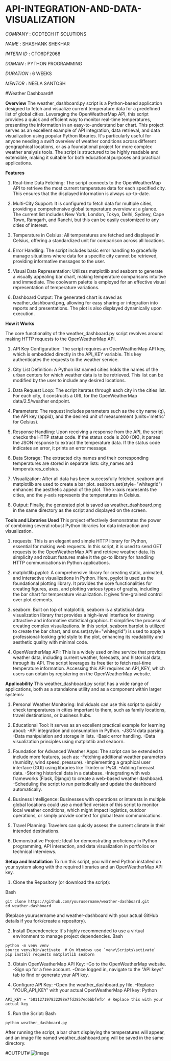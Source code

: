 # API-INTEGRATION-AND-DATA-VISUALIZATION

*COMPANY* : CODTECH IT SOLUTIONS

*NAME* : SHASHANK SHEKHAR

*INTERN ID* : CTO6DF2068

*DOMAIN* : PYTHON PROGRAMMING

*DURATION* : 6 WEEKS

*MENTOR* : NEELA SANTOSH

  #Weather Dashboard#

**Overview**
The weather_dashboard.py script is a Python-based application designed to fetch and visualize current temperature data for a predefined list of global cities. Leveraging the OpenWeatherMap API, this script provides a quick and efficient way to monitor real-time temperatures, presenting the information in an easy-to-understand bar chart. This project serves as an excellent example of API integration, data retrieval, and data visualization using popular Python libraries. It's particularly useful for anyone needing a swift overview of weather conditions across different geographical locations, or as a foundational project for more complex weather analysis tools. The script is structured to be highly readable and extensible, making it suitable for both educational purposes and practical applications.

**Features**
1. Real-time Data Fetching: The script connects to the OpenWeatherMap API to retrieve the most current temperature data for each specified city. This ensures that the displayed information is always up-to-date.

2. Multi-City Support: It is configured to fetch data for multiple cities, providing a comprehensive global temperature overview at a glance. The current list includes New York, London, Tokyo, Delhi, Sydney,        Cape Town, Ramgarh, and Ranchi, but this can be easily customized to any cities of interest.

3. Temperature in Celsius: All temperatures are fetched and displayed in Celsius, offering a standardized unit for comparison across all locations.

4. Error Handling: The script includes basic error handling to gracefully manage situations where data for a specific city cannot be retrieved, providing informative messages to the user.

5. Visual Data Representation: Utilizes matplotlib and seaborn to generate a visually appealing bar chart, making temperature comparisons intuitive and immediate. The coolwarm palette is employed for an effective visual representation of temperature variations.

6. Dashboard Output: The generated chart is saved as weather_dashboard.png, allowing for easy sharing or integration into reports and presentations. The plot is also displayed dynamically upon execution.

**How it Works**

The core functionality of the weather_dashboard.py script revolves around making HTTP requests to the OpenWeatherMap API.

1. API Key Configuration: The script requires an OpenWeatherMap API key, which is embedded directly in the API_KEY variable. This key authenticates the requests to the weather service.

2. City List Definition: A Python list named cities holds the names of the urban centers for which weather data is to be retrieved. This list can be modified by the user to include any desired locations.

3. Data Request Loop: The script iterates through each city in the cities list. For each city, it constructs a URL for the OpenWeatherMap data/2.5/weather endpoint.

4. Parameters: The request includes parameters such as the city name (q), the API key (appid), and the desired unit of measurement (units='metric' for Celsius).

5. Response Handling: Upon receiving a response from the API, the script checks the HTTP status code. If the status code is 200 (OK), it parses the JSON response to extract the temperature data. If the status code indicates an error, it prints an error message.

6. Data Storage: The extracted city names and their corresponding temperatures are stored in separate lists: city_names and temperatures_celsius.

7. Visualization: After all data has been successfully fetched, seaborn and matplotlib are used to create a bar plot. seaborn.set(style="whitegrid") enhances the aesthetic appeal of the plot. The x-axis represents the cities, and the y-axis represents the temperatures in Celsius.

8. Output: Finally, the generated plot is saved as weather_dashboard.png in the same directory as the script and displayed on the screen.

**Tools and Libraries Used**
This project effectively demonstrates the power of combining several robust Python libraries for data interaction and visualization.

1. requests: This is an elegant and simple HTTP library for Python, essential for making web requests. In this script, it is used to send GET requests to the OpenWeatherMap API and retrieve weather data. Its simplicity and robust features make it the go-to library for handling HTTP communications in Python applications.

2. matplotlib.pyplot: A comprehensive library for creating static, animated, and interactive visualizations in Python. Here, pyplot is used as the foundational plotting library. It provides the core functionalities for creating figures, axes, and plotting various types of graphs, including the bar chart for temperature visualization. It gives fine-grained control over plot elements.

3. seaborn: Built on top of matplotlib, seaborn is a statistical data visualization library that provides a high-level interface for drawing attractive and informative statistical graphics. It simplifies the process of creating complex visualizations. In this script, seaborn.barplot is utilized to create the bar chart, and sns.set(style="whitegrid") is used to apply a professional-looking grid style to the plot, enhancing its readability and aesthetic quality with minimal code.

4. OpenWeatherMap API: This is a widely used online service that provides weather data, including current weather, forecasts, and historical data, through its API. The script leverages its free tier to fetch real-time temperature information. Accessing this API requires an API_KEY, which users can obtain by registering on the OpenWeatherMap website.

**Applicability**
This weather_dashboard.py script has a wide range of applications, both as a standalone utility and as a component within larger systems:

1. Personal Weather Monitoring: Individuals can use this script to quickly check temperatures in cities important to them, such as family locations, travel destinations, or business hubs.

2. Educational Tool: It serves as an excellent practical example for learning about:
        -API integration and consumption in Python.
        -JSON data parsing.
        -Data manipulation and storage in lists.
        -Basic error handling.
        -Data visualization principles using matplotlib and seaborn.

3. Foundation for Advanced Weather Apps: The script can be extended to include more features, such as:
      -Fetching additional weather parameters (humidity, wind speed, pressure).
      -Implementing a graphical user interface (GUI) using libraries like Tkinter or PyQt.
      -Adding forecast data.
      -Storing historical data in a database.
      -Integrating with web frameworks (Flask, Django) to create a web-based weather dashboard.
      -Scheduling the script to run periodically and update the dashboard automatically.

4. Business Intelligence: Businesses with operations or interests in multiple global locations could use a modified version of this script to monitor local weather conditions, which might impact logistics, outdoor operations, or simply provide context for global team communications.

5. Travel Planning: Travelers can quickly assess the current climate in their intended destinations.

6. Demonstrative Project: Ideal for demonstrating proficiency in Python programming, API interaction, and data visualization in portfolios or technical interviews.

**Setup and Installation**
To run this script, you will need Python installed on your system along with the required libraries and an OpenWeatherMap API key.

1. Clone the Repository (or download the script):

Bash
```
git clone https://github.com/yourusername/weather-dashboard.git
cd weather-dashboard
```
  (Replace yourusername and weather-dashboard with your actual GitHub details if you fork/create a repository).

2. Install Dependencies:
    It's highly recommended to use a virtual environment to manage project dependencies.
Bash
```
python -m venv venv
source venv/bin/activate  # On Windows use `venv\Scripts\activate`
pip install requests matplotlib seaborn
```
3. Obtain OpenWeatherMap API Key:
      -Go to the OpenWeatherMap website.
      -Sign up for a free account.
      -Once logged in, navigate to the "API keys" tab to find or generate your API key.

4. Configure API Key:
    -Open the weather_dashboard.py file.
    -Replace 'YOUR_API_KEY' with your actual OpenWeatherMap API key:
Python
```
API_KEY = '581127197832298e7fd3857ed6bbfefb' # Replace this with your actual key
```
5. Run the Script:
Bash
```
python weather_dashboard.py
```
After running the script, a bar chart displaying the temperatures will appear, and an image file named weather_dashboard.png will be saved in the same directory.


#OUTPUT#
![Image](https://github.com/user-attachments/assets/655a0b73-0a3a-4126-95df-d049577acd56)
